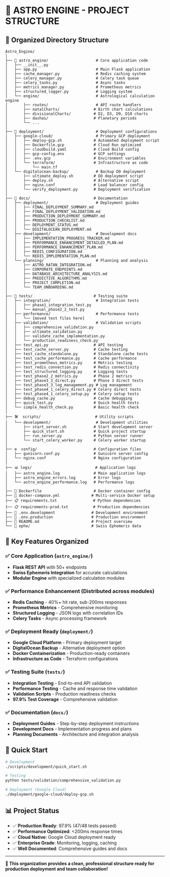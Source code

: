# 🌟 ASTRO ENGINE - PROJECT STRUCTURE

## 📁 **Organized Directory Structure**

```
Astro_Engine/
│
├── 📱 astro_engine/                     # Core application code
│   ├── __init__.py
│   ├── app.py                          # Main Flask application
│   ├── cache_manager.py                # Redis caching system
│   ├── celery_manager.py               # Celery task queue
│   ├── celery_tasks.py                 # Async tasks
│   ├── metrics_manager.py              # Prometheus metrics
│   ├── structured_logger.py            # Logging system
│   └── engine/                         # Astrological calculation engine
│       ├── routes/                     # API route handlers
│       ├── natalCharts/               # Birth chart calculations
│       ├── divisionalCharts/          # D2, D3, D9, D10 charts
│       ├── dashas/                    # Planetary periods
│       └── ...
│
├── 🚀 deployment/                       # Deployment configurations
│   ├── google-cloud/                   # Primary GCP deployment
│   │   ├── deploy-gcp.sh              # Automated deployment script
│   │   ├── Dockerfile.gcp             # Cloud Run optimized
│   │   ├── cloudbuild.yaml            # Cloud Build config
│   │   ├── gcp-config.env             # GCP settings
│   │   ├── .env.gcp                   # Environment variables
│   │   └── terraform/                 # Infrastructure as code
│   │       └── main.tf
│   └── digitalocean-backup/            # Backup DO deployment
│       ├── ultimate_deploy.sh         # DO deployment script
│       ├── deploy.sh                  # Alternative script
│       ├── nginx.conf                 # Load balancer config
│       └── verify_deployment.py       # Deployment verification
│
├── 📖 docs/                            # Documentation
│   ├── deployment/                     # Deployment guides
│   │   ├── FINAL_DEPLOYMENT_SUMMARY.md
│   │   ├── FINAL_DEPLOYMENT_VALIDATION.md
│   │   ├── PRODUCTION_DEPLOYMENT_SUMMARY.md
│   │   ├── PRODUCTION_CHECKLIST.md
│   │   ├── DEPLOYMENT_STATUS.md
│   │   └── DIGITALOCEAN_DEPLOYMENT.md
│   ├── development/                    # Development docs
│   │   ├── IMPLEMENTATION_PROGRESS_TRACKER.md
│   │   ├── PERFORMANCE_ENHANCEMENT_DETAILED_PLAN.md
│   │   ├── PERFORMANCE_ENHANCEMENT_PLAN.md
│   │   ├── REDIS_CONFIGURATION.md
│   │   └── REDIS_IMPLEMENTATION_PLAN.md
│   └── planning/                       # Planning and analysis
│       ├── ASTRO_RATAN_INTEGRATION.md
│       ├── CORPORATE_ENDPOINTS.md
│       ├── DATABASE_ARCHITECTURE_ANALYSIS.md
│       ├── PREDICTIVE_ALGORITHMS.md
│       ├── PROJECT_COMPLETION.md
│       └── TEAM_ONBOARDING.md
│
├── 🧪 tests/                           # Testing suite
│   ├── integration/                    # Integration tests
│   │   ├── phase1_integration_test.py
│   │   └── manual_phase2_2_test.py
│   ├── performance/                    # Performance tests
│   │   └── [moved test files here]
│   ├── validation/                     # Validation scripts
│   │   ├── comprehensive_validation.py
│   │   ├── ultimate_validation.py
│   │   ├── validate_cache_implementation.py
│   │   └── production_readiness_check.py
│   ├── test_api.py                    # API testing
│   ├── test_cache_server.py           # Cache testing
│   ├── test_cache_standalone.py       # Standalone cache tests
│   ├── test_cache_performance.py      # Cache performance
│   ├── test_prometheus_metrics.py     # Metrics testing
│   ├── test_redis_connection.py       # Redis connectivity
│   ├── test_structured_logging.py     # Logging tests
│   ├── test_phase2_2_metrics.py       # Phase 2 metrics
│   ├── test_phase3_3_direct.py        # Phase 3 direct tests
│   ├── test_phase3_3_log_management.py # Log management
│   ├── test_phase4_1_celery_direct.py # Celery direct tests
│   ├── test_phase4_1_celery_setup.py  # Celery setup tests
│   ├── debug_cache.py                 # Cache debugging
│   ├── quick_test.py                  # Quick health tests
│   └── simple_health_check.py         # Basic health check
│
├── 🛠️  scripts/                        # Utility scripts
│   └── development/                    # Development utilities
│       ├── start_server.sh            # Start development server
│       ├── quick_start.sh             # Quick project startup
│       ├── run_server.py              # Python server runner
│       └── start_celery_worker.py     # Celery worker startup
│
├── ⚙️  config/                         # Configuration files
│   ├── gunicorn.conf.py               # Gunicorn server config
│   └── nginx.conf                     # Nginx configuration
│
├── 📊 logs/                            # Application logs
│   ├── astro_engine.log               # Main application logs
│   ├── astro_engine_errors.log        # Error logs
│   └── astro_engine_performance.log   # Performance logs
│
├── 🐳 Dockerfile                       # Docker container config
├── 🐳 docker-compose.yml              # Multi-service Docker setup
├── 📋 requirements.txt                # Python dependencies
├── 📋 requirements-prod.txt           # Production dependencies
├── 🔧 .env.development                # Development environment
├── 🔧 .env.production                 # Production environment
├── 📖 README.md                       # Project overview
└── 📁 ephe/                           # Swiss Ephemeris data
```

## 🎯 **Key Features Organized**

### ✅ **Core Application** (`astro_engine/`)
- **Flask REST API** with 50+ endpoints
- **Swiss Ephemeris Integration** for accurate calculations
- **Modular Engine** with specialized calculation modules

### ✅ **Performance Enhancement** (Distributed across modules)
- **Redis Caching** - 40%+ hit rate, sub-200ms responses
- **Prometheus Metrics** - Comprehensive monitoring
- **Structured Logging** - JSON logs with correlation IDs
- **Celery Tasks** - Async processing framework

### ✅ **Deployment Ready** (`deployment/`)
- **Google Cloud Platform** - Primary deployment target
- **DigitalOcean Backup** - Alternative deployment option
- **Docker Containerization** - Production-ready containers
- **Infrastructure as Code** - Terraform configurations

### ✅ **Testing Suite** (`tests/`)
- **Integration Testing** - End-to-end API validation
- **Performance Testing** - Cache and response time validation
- **Validation Scripts** - Production readiness checks
- **97.9% Test Coverage** - Comprehensive validation

### ✅ **Documentation** (`docs/`)
- **Deployment Guides** - Step-by-step deployment instructions
- **Development Docs** - Implementation progress and plans
- **Planning Documents** - Architecture and integration analysis

## 🚀 **Quick Start**

```bash
# Development
./scripts/development/quick_start.sh

# Testing
python tests/validation/comprehensive_validation.py

# Deployment (Google Cloud)
./deployment/google-cloud/deploy-gcp.sh
```

## 📊 **Project Status**

- ✅ **Production Ready**: 97.9% (47/48 tests passed)
- ✅ **Performance Optimized**: <200ms response times
- ✅ **Cloud Native**: Google Cloud deployment ready
- ✅ **Enterprise Grade**: Monitoring, logging, caching
- ✅ **Well Documented**: Comprehensive guides and docs

---

**🎉 This organization provides a clean, professional structure ready for production deployment and team collaboration!**
